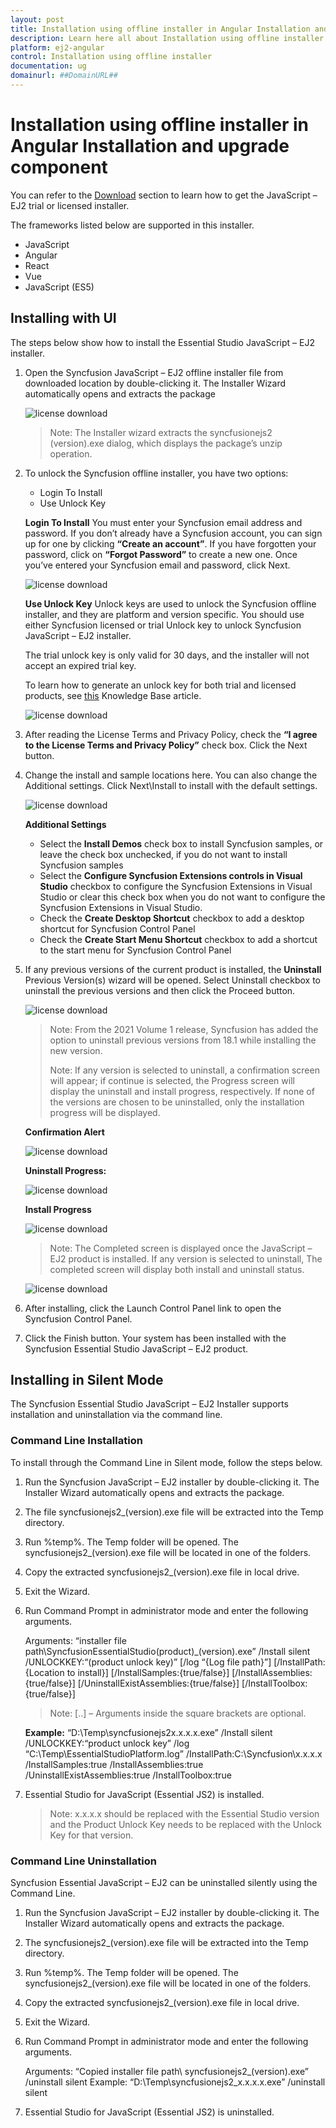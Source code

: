 ```yaml
---
layout: post
title: Installation using offline installer in Angular Installation and upgrade component | Syncfusion
description: Learn here all about Installation using offline installer in Syncfusion Angular Installation and upgrade component of Syncfusion Essential JS 2 and more.
platform: ej2-angular
control: Installation using offline installer 
documentation: ug
domainurl: ##DomainURL##
---
```


# Installation using offline installer in Angular Installation and upgrade component

You can refer to the [Download](../installation-and-upgrade/download/) section to learn how to get the JavaScript – EJ2 trial or licensed installer.

The frameworks listed below are supported in this installer.

* JavaScript
* Angular
* React
* Vue
* JavaScript (ES5)

## Installing with UI

The steps below show how to install the Essential Studio JavaScript – EJ2 installer.

1. Open the Syncfusion JavaScript – EJ2 offline installer file from downloaded location by double-clicking it. The Installer Wizard automatically opens and extracts the package

    ![license download](images/offline1.png)

    >Note: The Installer wizard extracts the syncfusionejs2 (version).exe dialog, which displays the package’s unzip operation.

2. To unlock the Syncfusion offline installer, you have two options:

    * Login To Install
    * Use Unlock Key

    **Login To Install**
    You must enter your Syncfusion email address and password. If you don’t already have a Syncfusion account, you can sign up for one by clicking **“Create an account”**. If you have forgotten your password, click on **“Forgot Password”** to create a new one. Once you’ve entered your Syncfusion email and password, click Next.

    ![license download](images/offline2.png)

    **Use Unlock Key**
    Unlock keys are used to unlock the Syncfusion offline installer, and they are platform and version specific. You should use either Syncfusion licensed or trial Unlock key to unlock Syncfusion JavaScript – EJ2 installer.

    The trial unlock key is only valid for 30 days, and the installer will not accept an expired trial key.

    To learn how to generate an unlock key for both trial and licensed products, see [this](https://www.syncfusion.com/kb/2326) Knowledge Base article.

    ![license download](images/offline3.png)

3. After reading the License Terms and Privacy Policy, check the **“I agree to the License Terms and Privacy Policy”** check box. Click the Next button.

4. Change the install and sample locations here. You can also change the Additional settings. Click Next\Install to install with the default settings.

    ![license download](images/offline4.png)

    **Additional Settings**

    * Select the **Install Demos** check box to install Syncfusion samples, or leave the check box unchecked, if you do not want to install Syncfusion samples
    * Select the **Configure Syncfusion Extensions controls in Visual Studio** checkbox to configure the Syncfusion Extensions in Visual Studio or clear this check box when you do not want to configure the Syncfusion Extensions in Visual Studio.
    * Check the **Create Desktop Shortcut** checkbox to add a desktop shortcut for Syncfusion Control Panel
    * Check the **Create Start Menu Shortcut** checkbox to add a shortcut to the start menu for Syncfusion Control Panel

5. If any previous versions of the current product is installed, the **Uninstall** Previous Version(s) wizard will be opened. Select Uninstall checkbox to uninstall the previous versions and then click the Proceed button.

    ![license download](images/offline5.png)

    >Note: From the 2021 Volume 1 release, Syncfusion has added the option to uninstall previous versions from 18.1 while installing the new version.
    >
    >Note: If any version is selected to uninstall, a confirmation screen will appear; if continue is selected, the Progress screen will display the uninstall and install progress, respectively. If none of the versions are chosen to be uninstalled, only the installation progress will be displayed.

    **Confirmation Alert**

    ![license download](images/offline6.png)

    **Uninstall Progress:**

    ![license download](images/offline7.png)

    **Install Progress**

    ![license download](images/offline8.png)

    >Note: The Completed screen is displayed once the JavaScript – EJ2 product is installed. If any version is selected to uninstall, The completed screen will display both install and uninstall status.

    ![license download](images/offline9.png)

6. After installing, click the Launch Control Panel link to open the Syncfusion Control Panel.

7. Click the Finish button. Your system has been installed with the Syncfusion Essential Studio JavaScript – EJ2 product.

## Installing in Silent Mode

The Syncfusion Essential Studio JavaScript – EJ2 Installer supports installation and uninstallation via the command line.

### Command Line Installation

To install through the Command Line in Silent mode, follow the steps below.

1. Run the Syncfusion JavaScript – EJ2 installer by double-clicking it. The Installer Wizard automatically opens and extracts the package.
2. The file syncfusionejs2_(version).exe file will be extracted into the Temp directory.
3. Run %temp%. The Temp folder will be opened. The syncfusionejs2_(version).exe file will be located in one of the folders.
4. Copy the extracted syncfusionejs2_(version).exe file in local drive.
5. Exit the Wizard.
6. Run Command Prompt in administrator mode and enter the following arguments.

    Arguments: “installer file path\SyncfusionEssentialStudio(product)_(version).exe” /Install silent /UNLOCKKEY:“(product unlock key)” [/log “{Log file path}”] [/InstallPath:{Location to install}] [/InstallSamples:{true/false}] [/InstallAssemblies:{true/false}] [/UninstallExistAssemblies:{true/false}] [/InstallToolbox:{true/false}]

    >Note: [..] – Arguments inside the square brackets are optional.

    **Example:** “D:\Temp\syncfusionejs2x.x.x.x.exe” /Install silent /UNLOCKKEY:“product unlock key” /log “C:\Temp\EssentialStudioPlatform.log” /InstallPath:C:\Syncfusion\x.x.x.x /InstallSamples:true /InstallAssemblies:true /UninstallExistAssemblies:true /InstallToolbox:true

7. Essential Studio for JavaScript (Essential JS2) is installed.

    >Note: x.x.x.x should be replaced with the Essential Studio version and the Product Unlock Key needs to be replaced with the Unlock Key for that version.

### Command Line Uninstallation

Syncfusion Essential JavaScript – EJ2 can be uninstalled silently using the Command Line.

1. Run the Syncfusion JavaScript – EJ2 installer by double-clicking it. The Installer Wizard automatically opens and extracts the package.

2. The syncfusionejs2_(version).exe file will be extracted into the Temp directory.

3. Run %temp%. The Temp folder will be opened. The syncfusionejs2_(version).exe file will be located in one of the folders.

4. Copy the extracted syncfusionejs2_(version).exe file in local drive.

5. Exit the Wizard.

6. Run Command Prompt in administrator mode and enter the following arguments.

    Arguments: “Copied installer file path\ syncfusionejs2_(version).exe” /uninstall silent
    Example: “D:\Temp\syncfusionejs2_x.x.x.x.exe” /uninstall silent

7. Essential Studio for JavaScript (Essential JS2) is uninstalled.